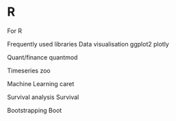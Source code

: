 # R
For R

Frequently used libraries
Data visualisation 
ggplot2
plotly

Quant/finance
quantmod

Timeseries
zoo

Machine Learning 
caret

Survival analysis
Survival

Bootstrapping
Boot
